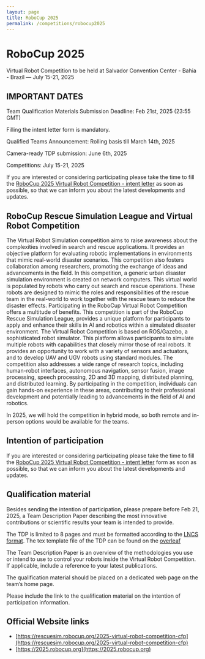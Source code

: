 ```yaml
---
layout: page
title: RoboCup 2025
permalink: /competitions/robocup2025
---
```


# RoboCup 2025

Virtual Robot Competition to be held at Salvador Convention Center - Bahia - Brazil — July 15-21, 2025

## IMPORTANT DATES


Team Qualification Materials Submission Deadline: Feb 21st, 2025 (23:55 GMT)

Filling the intent letter form is mandatory.

Qualified Teams Announcement: Rolling basis till March 14th, 2025

Camera-ready TDP submission:  June 6th, 2025

Competitions: July 15-21, 2025


If you are interested or considering participating please take the time to fill the  [RoboCup 2025 Virtual Robot Competition - intent letter](https://docs.google.com/forms/d/e/1FAIpQLSfvXrsia1IbEk6lMGCfF1z_x6mk66zJ4hDJTqGo7KvC07mB0A/viewform) as soon as possible, so that we can inform you about the latest developments and updates. 
 

## RoboCup Rescue Simulation League and Virtual Robot Competition

The Virtual Robot Simulation competition aims to raise awareness about the complexities involved in search and rescue applications. It provides an objective platform for evaluating robotic implementations in environments that mimic real-world disaster scenarios. This competition also fosters collaboration among researchers, promoting the exchange of ideas and advancements in the field. In this competition, a generic urban disaster simulation environment is created on network computers. This virtual world is populated by robots who carry out search and rescue operations. These robots are designed to mimic the roles and responsibilities of the rescue team in the real-world to work together with the rescue team to reduce the disaster effects.
Participating in the RoboCup Virtual Robot Competition offers a multitude of benefits. This competition is part of the RoboCup Rescue Simulation League, provides a unique platform for participants to apply and enhance their skills in AI and robotics within a simulated disaster environment. The Virtual Robot Competition is based on ROS/Gazebo, a sophisticated robot simulator. This platform allows participants to simulate multiple robots with capabilities that closely mirror those of real robots. It provides an opportunity to work with a variety of sensors and actuators, and to develop UAV and UGV robots using standard modules. 
The competition also addresses a wide range of research topics, including human-robot interfaces, autonomous navigation, sensor fusion, image processing, speech processing, 2D and 3D mapping, distributed planning, and distributed learning. By participating in the competition, individuals can gain hands-on experience in these areas, contributing to their professional development and potentially leading to advancements in the field of AI and robotics.

In 2025, we will hold the competition in hybrid mode, so both remote and in-person options would be available for the teams.

## Intention of participation

If you are interested or considering participating please take the time to fill the [RoboCup 2025 Virtual Robot Competition - intent letter](https://docs.google.com/forms/d/e/1FAIpQLSfvXrsia1IbEk6lMGCfF1z_x6mk66zJ4hDJTqGo7KvC07mB0A/viewform) form as soon as possible, so that we can inform you about the latest developments and updates. 

##  Qualification material

Besides sending the intention of participation, please prepare before Feb 21, 2025, a Team Description Paper describing the most innovative contributions or scientific results your team is intended to provide.

The TDP is limited to 8 pages and must be formatted according to the [LNCS format](http://www.springer.com/gp/computer-science/lncs/conference-proceedings-guidelines). The tex template file of the TDP can be found on the [overleaf](https://www.overleaf.com/read/nrcfnpygskyx)


The Team Description Paper is an overview of the methodologies you use or intend to use to control your robots inside the Virtual Robot Competition. If applicable, include a reference to your latest publications.

The qualification material should be placed on a dedicated web page on the team’s home page.

Please include the link to the qualification material on the intention of participation information.


## Official Website links
- [https://rescuesim.robocup.org/2025-virtual-robot-competition-cfp](https://rescuesim.robocup.org/2025-virtual-robot-competition-cfp)
- [https://2025.robocup.org](https://2025.robocup.org)
